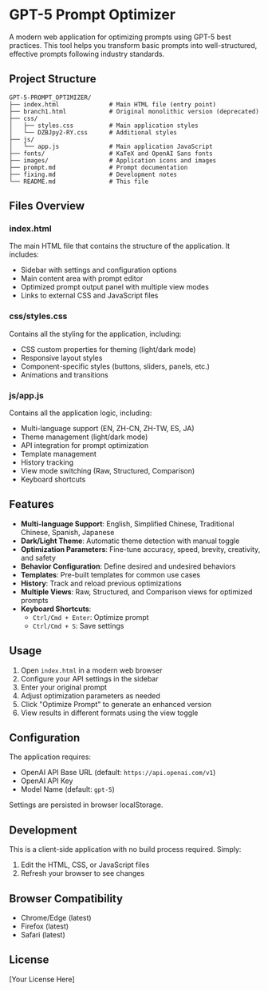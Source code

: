 # GPT-5 Prompt Optimizer

A modern web application for optimizing prompts using GPT-5 best practices. This tool helps you transform basic prompts into well-structured, effective prompts following industry standards.

## Project Structure

```
GPT-5-PROMPT_OPTIMIZER/
├── index.html              # Main HTML file (entry point)
├── branch1.html            # Original monolithic version (deprecated)
├── css/
│   ├── styles.css          # Main application styles
│   └── DZBJpy2-RY.css      # Additional styles
├── js/
│   └── app.js              # Main application JavaScript
├── fonts/                  # KaTeX and OpenAI Sans fonts
├── images/                 # Application icons and images
├── prompt.md               # Prompt documentation
├── fixing.md               # Development notes
└── README.md               # This file
```

## Files Overview

### index.html
The main HTML file that contains the structure of the application. It includes:
- Sidebar with settings and configuration options
- Main content area with prompt editor
- Optimized prompt output panel with multiple view modes
- Links to external CSS and JavaScript files

### css/styles.css
Contains all the styling for the application, including:
- CSS custom properties for theming (light/dark mode)
- Responsive layout styles
- Component-specific styles (buttons, sliders, panels, etc.)
- Animations and transitions

### js/app.js
Contains all the application logic, including:
- Multi-language support (EN, ZH-CN, ZH-TW, ES, JA)
- Theme management (light/dark mode)
- API integration for prompt optimization
- Template management
- History tracking
- View mode switching (Raw, Structured, Comparison)
- Keyboard shortcuts

## Features

- **Multi-language Support**: English, Simplified Chinese, Traditional Chinese, Spanish, Japanese
- **Dark/Light Theme**: Automatic theme detection with manual toggle
- **Optimization Parameters**: Fine-tune accuracy, speed, brevity, creativity, and safety
- **Behavior Configuration**: Define desired and undesired behaviors
- **Templates**: Pre-built templates for common use cases
- **History**: Track and reload previous optimizations
- **Multiple Views**: Raw, Structured, and Comparison views for optimized prompts
- **Keyboard Shortcuts**: 
  - `Ctrl/Cmd + Enter`: Optimize prompt
  - `Ctrl/Cmd + S`: Save settings

## Usage

1. Open `index.html` in a modern web browser
2. Configure your API settings in the sidebar
3. Enter your original prompt
4. Adjust optimization parameters as needed
5. Click "Optimize Prompt" to generate an enhanced version
6. View results in different formats using the view toggle

## Configuration

The application requires:
- OpenAI API Base URL (default: `https://api.openai.com/v1`)
- OpenAI API Key
- Model Name (default: `gpt-5`)

Settings are persisted in browser localStorage.

## Development

This is a client-side application with no build process required. Simply:
1. Edit the HTML, CSS, or JavaScript files
2. Refresh your browser to see changes

## Browser Compatibility

- Chrome/Edge (latest)
- Firefox (latest)
- Safari (latest)

## License

[Your License Here]
